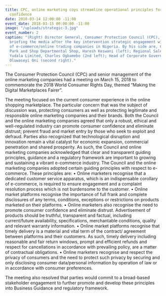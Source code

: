 ```yaml
---
title: CPC, online marketing coys streamline operational principles for enhanced consumer
  confidence
date: 2018-03-14 12:00:00 -11:00
event_date: 2018-03-15 00:00:00 -11:00
image: "/uploads/strategic-3.jpg"
event_number: 2
caption: "(Right) Director General, Consumer Protection Council (CPC), Babatunde Irukera,
  briefing the media after the key intervention strategic engagement with top executives
  of e-commerce/online trading companies in Nigeria. By his side are, Chief Executive,
  Park and Shop Departmental Shop, Haresh Keswani (left); Regional Sales Manager,
  Yudala Limited, Charles Ogbamebo (2nd left); Head of Corporate Governance, Jumia,
  Oluwaseyi Oni (second right)."
---
```


The Consumer Protection Council (CPC) and senior management of the online marketing companies had a meeting on March 15, 2018 to commemorate the 2018 World Consumer Rights Day, themed “Making the Digital Marketplaces Fairer”.

The meeting focused on the current consumer experience in the online shopping marketplace. The particular concern that was the subject of discussion was, protecting consumers as well as protecting legitimate and responsible online marketing companies and their brands. Both the Council and the online marketing companies agreed that only a robust, ethical and well-regulated industry can promote consumer confidence and eliminate distrust; prevent fraud and market entry by those who seek to exploit and defraud. Parties also recognized that technological disruption and innovation remain a vital catalyst for economic expansion, commercial penetration and shared prosperity. As such, the Council and online marketing companies acknowledged that clear and transparent guiding principles, guidance and a regulatory framework are important to growing and sustaining a vibrant e-commerce industry. The Council and the online marketing companies adopted certain guiding principles with respect to e-commerce. 
These principles are:
•	Online marketers recognise that a dedicated customer service apparatus, which is an indispensable corollary of e-commerce, is required to ensure engagement and a complaint resolution process which is not burdensome to the customer.
•	Online market platforms recognise the importance of full frank and complete disclosures of any terms, conditions, exceptions or restrictions on products marketed on their platforms.
•	Online marketers also recognise the need to promote consumer confidence and eliminate distrust. Advertisement of products should be truthful, transparent and factual, including current/future availability, specifications, merchantable conditions, quality and relevant warranty information.
•	Online market platforms recognise that timely delivery is a material and vital term of the contract/ agreement between platforms and their customers. As such, timely delivery including reasonable and fair return windows, prompt and efficient refunds and respect for cancellations in accordance with prevailing policy, are a matter of contractual obligations.
•	Online marketers recognise and respect the privacy of consumers and the need to protect such privacy by securing and only disclosing consumer data/personal information by operation of law or in accordance with consumer preferences.

The meeting also resolved that parties would commit to a broad-based stakeholder engagement to further promote and develop these principles into Business Guidance and regulatory framework.
